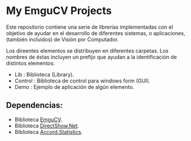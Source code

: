 My EmguCV Projects
=============================
  Este repositorio contiene una serie de librerías implementadas con el objetivo de ayudar en el desarrollo de diferentes sistemas, o aplicaciones, (también incluídos) de Visión por Computador.

  Los direentes elementos se distribuyen en diferentes carpetas. Los nombres de éstas incluyen un prefijo
  que ayudan a la identificación de distintos elementos:
  + Lib : Biblioteca (Library).
  + Control : Biblioteca de control para windows form (GUI).
  + Demo : Ejemplo de aplicación de algún elemento.

Dependencias:
-------------
+ Biblioteca [EmguCV](http://www.emgu.com/wiki/index.php/Main_Page).
+ Biblioteca [DirectShow.Net](http://directshownet.sourceforge.net/).
+ Biblioteca [Accord.Statistics](http://accord-framework.net/).
    
